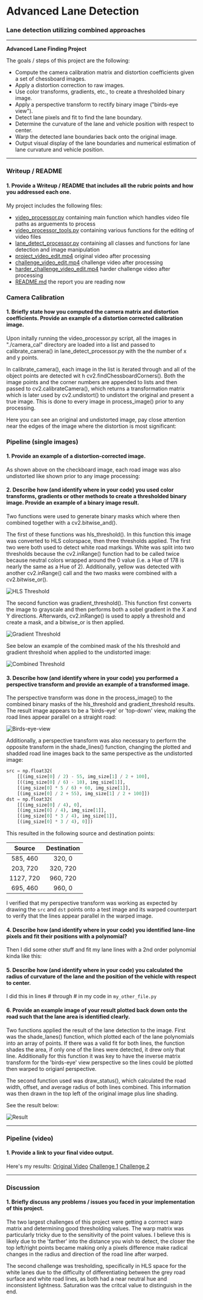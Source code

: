 # **Advanced Lane Detection**

### Lane detection utilizing combined approaches

---

**Advanced Lane Finding Project**

The goals / steps of this project are the following:

* Compute the camera calibration matrix and distortion coefficients given a set of chessboard images.
* Apply a distortion correction to raw images.
* Use color transforms, gradients, etc., to create a thresholded binary image.
* Apply a perspective transform to rectify binary image ("birds-eye view").
* Detect lane pixels and fit to find the lane boundary.
* Determine the curvature of the lane and vehicle position with respect to center.
* Warp the detected lane boundaries back onto the original image.
* Output visual display of the lane boundaries and numerical estimation of lane curvature and vehicle position.

[//]: # (Image References)

[image1]: ./bev.JPG "Birds-eye-view"
[image2]: ./combined_threshold.JPG "Combined threshold"
[image3]: ./gradient_threshold.JPG "Gradient threshold"
[image4]: ./hls_threshold.JPG "HLS threshold"
[image5]: ./result.JPG "Result"
[image6]: ./windows.JPG "Windows"
[video1]: ../project_video_edit.mp4 "Video"
[video2]: ../challenge_video_edit.mp4 "Video"
[video3]: ../harder_challenge_video_edit.mp4 "Video"

---

### Writeup / README

#### 1. Provide a Writeup / README that includes all the rubric points and how you addressed each one.

My project includes the following files:
* [video_processor.py](https://github.com/nategreco/CarND-Advanced-Lane-Lines/blob/master/video_processor.py) containing main function which handles video file paths as arguements to process
* [video_processor_tools.py](https://github.com/nategreco/CarND-Advanced-Lane-Lines/blob/master/video_processor_tools.py) containing various functions for the editing of video files
* [lane_detect_processor.py](https://github.com/nategreco/CarND-Advanced-Lane-Lines/blob/master/lane_detect_processor.py) containing all classes and functions for lane detection and image manipulation
* [project_video_edit.mp4](https://github.com/nategreco/CarND-Advanced-Lane-Lines/blob/master/project_video_edit.mp4) original video after processing
* [challenge_video_edit.mp4](https://github.com/nategreco/CarND-Advanced-Lane-Lines/blob/master/challenge_video_edit.mp4) challenge video after processing
* [harder_challenge_video_edit.mp4](https://github.com/nategreco/CarND-Advanced-Lane-Lines/blob/master/harder_challenge_video_edit.mp4) harder challenge video after processing
* [README.md](https://github.com/nategreco/CarND-Advanced-Lane-Lines/blob/master/writeup/README.md) the report you are reading now


### Camera Calibration

#### 1. Briefly state how you computed the camera matrix and distortion coefficients. Provide an example of a distortion corrected calibration image.

Upon initally running the video_processor.py script, all the images in "./camera_cal" directory are loaded into a list and passed to calibrate_camera() in lane_detect_processor.py with the the number of x and y points.

In calibrate_camera(), each image in the list is iterated through and all of the object points are detected wit h cv2.findChessboardCorners().  Both the image points and the corner numbers are appended to lists and then passed to  cv2.calibrateCamera(), which returns a transformation matrix which is later used by cv2.undistort() to undistort the original and present a true image.  This is done to every image in process_image() prior to any processing.

Here you can see an original and undistorted image, pay close attention near the edges of the image where the distortion is most significant:


### Pipeline (single images)

#### 1. Provide an example of a distortion-corrected image.

As shown above on the checkboard image, each road image was also undistorted like shown prior to any image processing:


#### 2. Describe how (and identify where in your code) you used color transforms, gradients or other methods to create a thresholded binary image.  Provide an example of a binary image result.

Two functions were used to generate binary masks which where then combined together with a cv2.bitwise_and().

The first of these functions was hls_threshold().  In this function this image was converted to HLS colorspace, then three thresholds applied.  The first two were both used to detect white road markings. White was split into two thresholds because the cv2.inRange() function had to be called twice because neutral colors wrapped around the 0 value (i.e. a Hue of 178 is nearly the same as a Hue of 2).  Additionally, yellow was detected with another cv2.inRange() call and the two masks were combined with a cv2.bitwise_or().

![HLS Threshold][image4]

The second function was gradient_threshold().  This function first converts the image to grayscale and then performs both a sobel gradient in the X and Y directions.  Afterwards, cv2.inRange() is used to apply a threshold and create a mask, and a bitwise_or is then applied.

![Gradient Threshold][image3]

See below an example of the combined mask of the hls threshold and gradient threshold when applied to the undistorted image:

![Combined Threshold][image2]


#### 3. Describe how (and identify where in your code) you performed a perspective transform and provide an example of a transformed image.

The perspective transform was done in the process_image() to the combined binary masks of the hls_threshold and gradient_threshold results.  The result image appears to be a 'birds-eye' or 'top-down' view, making the road lines appear parallel on a straight road:

![Birds-eye-view][image1]

Additionally, a perspective transform was also necessary to perform the opposite transform in the shade_lines() function, changing the plotted and shadded road line images back to the same perspective as the undistorted image:

```python
src = np.float32(
    [[(img_size[0] / 2) - 55, img_size[1] / 2 + 100],
    [((img_size[0] / 6) - 10), img_size[1]],
    [(img_size[0] * 5 / 6) + 60, img_size[1]],
    [(img_size[0] / 2 + 55), img_size[1] / 2 + 100]])
dst = np.float32(
    [[(img_size[0] / 4), 0],
    [(img_size[0] / 4), img_size[1]],
    [(img_size[0] * 3 / 4), img_size[1]],
    [(img_size[0] * 3 / 4), 0]])
```

This resulted in the following source and destination points:

| Source        | Destination   | 
|:-------------:|:-------------:| 
| 585, 460      | 320, 0        | 
| 203, 720      | 320, 720      |
| 1127, 720     | 960, 720      |
| 695, 460      | 960, 0        |

I verified that my perspective transform was working as expected by drawing the `src` and `dst` points onto a test image and its warped counterpart to verify that the lines appear parallel in the warped image.


#### 4. Describe how (and identify where in your code) you identified lane-line pixels and fit their positions with a polynomial?

Then I did some other stuff and fit my lane lines with a 2nd order polynomial kinda like this:


#### 5. Describe how (and identify where in your code) you calculated the radius of curvature of the lane and the position of the vehicle with respect to center.

I did this in lines # through # in my code in `my_other_file.py`


#### 6. Provide an example image of your result plotted back down onto the road such that the lane area is identified clearly.

Two functions applied the result of the lane detection to the image.  First was the shade_lanes() function, which plotted each of the lane polynomials into an array of points.  If there was a valid fit for both lines, the function shades the area, if only one of the lines were detected, it drew only that line.  Additionally for this function it was key to have the inverse matrix transform for the 'birds-eye' view perspective so the lines could be plotted then warped to origianl perspective.

The second function used was draw_status(), which calculated the road width, offset, and average radius of both lines combined.  This information was then drawn in the top left of the original image plus line shading.

See the result below:

![Result][image5]


---

### Pipeline (video)

#### 1. Provide a link to your final video output.

Here's my results:
[Original Video](../project_video_edit.mp4)
[Challenge 1](../challenge_video_edit.mp4)
[Challenge 2](../harder_challenge_video_edit.mp4)


---

### Discussion

#### 1. Briefly discuss any problems / issues you faced in your implementation of this project.

The two largest challenges of this project were getting a corrrect warp matrix and determining good thresholding values.  The warp matrix was particularly tricky due to the sensitivity of the point values.  I believe this is likely due to the 'farther' into the distance you wish to detect, the closer the top left/right points became making only a pixels difference make radical changes in the radius and direction of the road line after warped.

The second challenge was tresholding, specifically in HLS space for the white lanes due to the difficulty of differentiating between the grey road surface and white road lines, as both had a near neutral hue and inconsistent lightness.  Saturation was the critcal value to distinguish in the end.